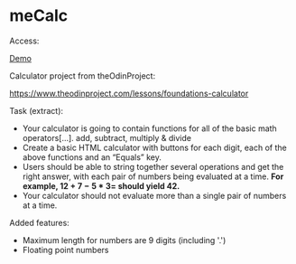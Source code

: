# meCalc
Access:

[Demo](https://julianeichen.github.io/meCalc/)

Calculator project from theOdinProject:

https://www.theodinproject.com/lessons/foundations-calculator

Task (extract):

- Your calculator is going to contain functions for all of the basic math operators[...]. add, subtract, multiply & divide
- Create a basic HTML calculator with buttons for each digit, each of the above functions and an “Equals” key. 
- Users should be able to string together several operations and get the right answer, with each pair of numbers being evaluated at a time. **For example, $12 + 7 - 5 * 3 =$ should yield $42$.**
- Your calculator should not evaluate more than a single pair of numbers at a time. 

Added features:
- Maximum length for numbers are 9 digits (including '.')
- Floating point numbers
